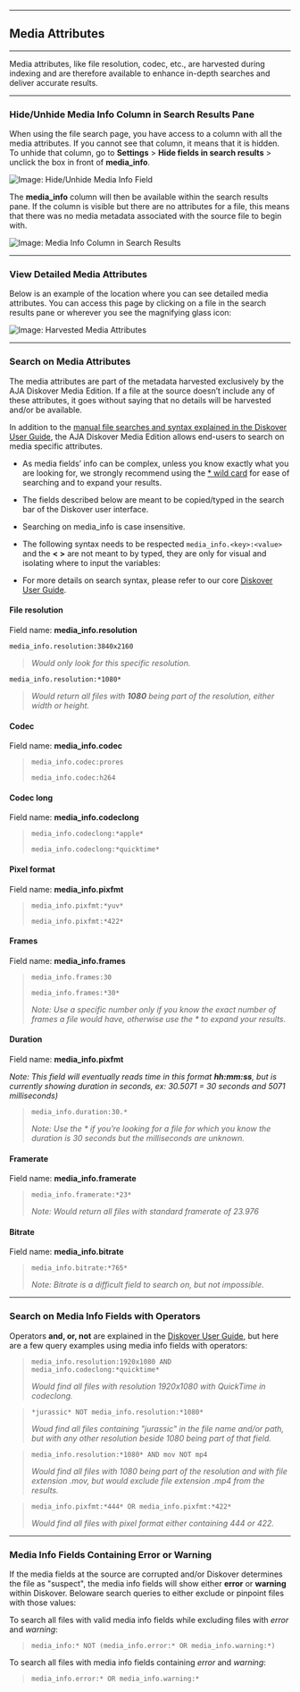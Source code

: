 ___
## Media Attributes
___

Media attributes, like file resolution, codec, etc., are harvested during indexing and are therefore available to enhance in-depth searches and deliver accurate results.

___
### Hide/Unhide Media Info Column in Search Results Pane

When using the file search page, you have access to a column with all the media attributes. If you cannot see that column, it means that it is hidden. To unhide that column, go to  **Settings**  >  **Hide fields in search results**  > unclick the box in front of  **media_info**.

![Image: Hide/Unhide Media Info Field](images/image_aja_edition_mediainfo_hide_unhide_column.png)

The  **media_info** column will then be available within the search results pane. If the column is visible but there are no attributes for a file, this means that there was no media metadata associated with the source file to begin with.

![Image: Media Info Column in Search Results](images/image_aja_edition_mediainfo_column_in_search_results_pane.png)

___
### View Detailed Media Attributes

Below is an example of the location where you can see detailed media attributes. You can access this page by clicking on a file in the search results pane or wherever you see the magnifying glass icon:

![Image: Harvested Media Attributes](images/image_aja_edition_media_info_file_attributes.png)

___
### Search on Media Attributes

The media attributes are part of the metadata harvested exclusively by the AJA Diskover Media Edition. If a file at the source doesn’t include any of these attributes, it goes without saying that no details will be harvested and/or be available.

In addition to the [manual file searches and syntax explained in the Diskover User Guide](https://docs.diskoverdata.com/diskover_user_guide/#manual-search-syntax), the AJA Diskover Media Edition allows end-users to search on media specific attributes.

- As media fields’ info can be complex, unless you know exactly what you are looking for, we strongly recommend using the [* wild card](https://docs.diskoverdata.com/diskover_user_guide/#wild-card_1) for ease of searching and to expand your results.

- The fields described below are meant to be copied/typed in the search bar of the Diskover user interface.

- Searching on media_info is case insensitive.

- The following syntax needs to be respected `media_info.<key>:<value>` and the **< >** are not meant to by typed, they are only for visual and isolating where to input the variables:

- For more details on search syntax, please refer to our core [Diskover User Guide](https://docs.diskoverdata.com/diskover_user_guide/#manual-search-syntax).

#### File resolution
Field name: **media_info.resolution**
```
media_info.resolution:3840x2160
```
>_Would only look for this specific resolution._
```
media_info.resolution:*1080*
``` 
>_Would return all files with **1080** being part of the resolution, either width or height._

#### Codec
Field name: **media_info.codec**
>`media_info.codec:prores`
>
>`media_info.codec:h264`

#### Codec long
Field name: **media_info.codeclong**
>`media_info.codeclong:*apple*`
>
>`media_info.codeclong:*quicktime*`

#### Pixel format
Field name: **media_info.pixfmt**
>`media_info.pixfmt:*yuv*`
>
>`media_info.pixfmt:*422*`

#### Frames
Field name: **media_info.frames**
>`media_info.frames:30`
>
>`media_info.frames:*30*`
>
> _Note: Use a specific number only if you know the exact number of frames a file would have, otherwise use the * to expand your results._

#### Duration
Field name: **media_info.pixfmt**

_Note: This field will eventually reads time in this format **hh:mm:ss**, but is currently showing duration in seconds, ex: 30.5071 = 30 seconds and 5071 milliseconds)_

>`media_info.duration:30.*`
>
>_Note: Use the * if you’re looking for a file for which you know the duration is 30 seconds but the milliseconds are unknown._

#### Framerate
Field name: **media_info.framerate**
>`media_info.framerate:*23*`
>
>_Note: Would return all files with standard framerate of 23.976_

#### Bitrate
Field name: **media_info.bitrate**
>`media_info.bitrate:*765*`
>
>_Note: Bitrate is a difficult field to search on, but not impossible._

___
### Search on Media Info Fields with Operators
Operators **and, or, not** are explained in the [Diskover User Guide](https://docs.diskoverdata.com/diskover_user_guide/#operators), but here are a few query examples using media info fields with operators:

>`media_info.resolution:1920x1080 AND media_info.codeclong:*quicktime*`
>
>_Would find all files with resolution 1920x1080 with QuickTime in codeclong._
 

>`*jurassic* NOT media_info.resolution:*1080*`
>
>_Woud find all files containing "jurassic" in the file name and/or path, but with any other resolution beside 1080 being part of that field._
 

>`media_info.resolution:*1080* AND mov NOT mp4`
>
>_Would find all files with 1080 being part of the resolution and with file extension .mov, but would exclude file extension .mp4 from the results._
 

>`media_info.pixfmt:*444* OR media_info.pixfmt:*422*`
>
>_Would find all files with pixel format either containing 444 or 422._

___
### Media Info Fields Containing Error or Warning

If the media fields at the source are corrupted and/or Diskover determines the file as "suspect", the media info fields will show either **error** or **warning** within Diskover. Beloware search queries to either exclude or pinpoint files with those values:

To search all files with valid media info fields while excluding files with *error* and *warning*:
>`media_info:* NOT (media_info.error:* OR media_info.warning:*)`

To search all files with media info fields containing *error* and *warning*:
>`media_info.error:* OR media_info.warning:*`
